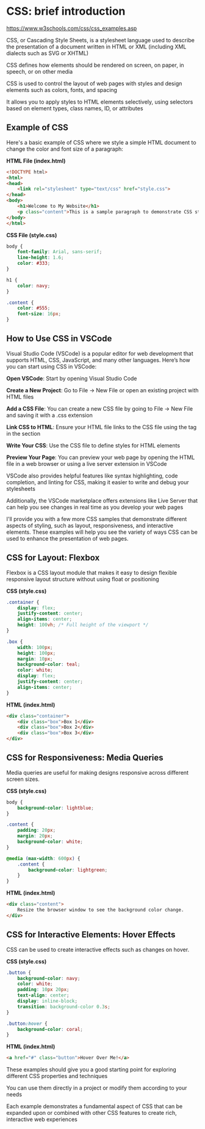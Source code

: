 # CSS: brief introduction

https://www.w3schools.com/css/css_examples.asp

CSS, or Cascading Style Sheets, is a stylesheet language used to describe the presentation of a document written in HTML or XML (including XML dialects such as SVG or XHTML)

CSS defines how elements should be rendered on screen, on paper, in speech, or on other media

CSS is used to control the layout of web pages with styles and design elements such as colors, fonts, and spacing

It allows you to apply styles to HTML elements selectively, using selectors based on element types, class names, ID, or attributes

## Example of CSS

Here's a basic example of CSS where we style a simple HTML document to change the color and font size of a paragraph:

**HTML File (index.html)**

```html
<!DOCTYPE html>
<html>
<head>
    <link rel="stylesheet" type="text/css" href="style.css">
</head>
<body>
    <h1>Welcome to My Website</h1>
    <p class="content">This is a sample paragraph to demonstrate CSS styling.</p>
</body>
</html>
```

**CSS File (style.css)**

```css
body {
    font-family: Arial, sans-serif;
    line-height: 1.6;
    color: #333;
}

h1 {
    color: navy;
}

.content {
    color: #555;
    font-size: 16px;
}
```

## How to Use CSS in VSCode

Visual Studio Code (VSCode) is a popular editor for web development that supports HTML, CSS, JavaScript, and many other languages. Here’s how you can start using CSS in VSCode:

**Open VSCode**: Start by opening Visual Studio Code

**Create a New Project**: Go to File -> New File or open an existing project with HTML files

**Add a CSS File**: You can create a new CSS file by going to File -> New File and saving it with a .css extension

**Link CSS to HTML**: Ensure your HTML file links to the CSS file using the <link> tag in the <head> section

**Write Your CSS**: Use the CSS file to define styles for HTML elements

**Preview Your Page**: You can preview your web page by opening the HTML file in a web browser or using a live server extension in VSCode

VSCode also provides helpful features like syntax highlighting, code completion, and linting for CSS, making it easier to write and debug your stylesheets

Additionally, the VSCode marketplace offers extensions like Live Server that can help you see changes in real time as you develop your web pages

I'll provide you with a few more CSS samples that demonstrate different aspects of styling, such as layout, responsiveness, and interactive elements. These examples will help you see the variety of ways CSS can be used to enhance the presentation of web pages.

## CSS for Layout: Flexbox

Flexbox is a CSS layout module that makes it easy to design flexible responsive layout structure without using float or positioning

**CSS (style.css)**

```css
.container {
    display: flex;
    justify-content: center;
    align-items: center;
    height: 100vh; /* Full height of the viewport */
}

.box {
    width: 100px;
    height: 100px;
    margin: 10px;
    background-color: teal;
    color: white;
    display: flex;
    justify-content: center;
    align-items: center;
}
```

**HTML (index.html)**

```html
<div class="container">
    <div class="box">Box 1</div>
    <div class="box">Box 2</div>
    <div class="box">Box 3</div>
</div>
```

## CSS for Responsiveness: Media Queries

Media queries are useful for making designs responsive across different screen sizes.

**CSS (style.css)**

```css
body {
    background-color: lightblue;
}

.content {
    padding: 20px;
    margin: 20px;
    background-color: white;
}

@media (max-width: 600px) {
    .content {
        background-color: lightgreen;
    }
}
```

**HTML (index.html)**

```html
<div class="content">
    Resize the browser window to see the background color change.
</div>
```

## CSS for Interactive Elements: Hover Effects

CSS can be used to create interactive effects such as changes on hover.

**CSS (style.css)**

```css
.button {
    background-color: navy;
    color: white;
    padding: 10px 20px;
    text-align: center;
    display: inline-block;
    transition: background-color 0.3s;
}

.button:hover {
    background-color: coral;
}
```

**HTML (index.html)**

```html
<a href="#" class="button">Hover Over Me!</a>
```

These examples should give you a good starting point for exploring different CSS properties and techniques

You can use them directly in a project or modify them according to your needs

Each example demonstrates a fundamental aspect of CSS that can be expanded upon or combined with other CSS features to create rich, interactive web experiences







